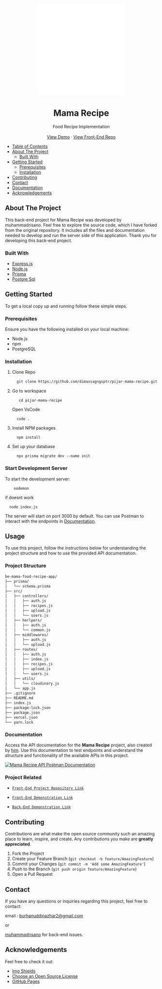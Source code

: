 <div align="center">
  <a href="https://github.com/dimassagngsptr/pijar-mama-recipe.git">
      <img src="https://github.com/Azhar-54/mama-recipe-nextjs/blob/main/public/images/img_barbecue_1.svg" width="300"/>
  </a>

  <h1 align="center">Mama Recipe</h1>

  <p align="center">
     Food Recipe Implementation
    <br />
    <br />
     <a href="" target="_blank">View Demo</a>
    ·
     <a href="https://github.com/Azhar-54/mama-recipe-nextjs" target="_blank">View Front-End Repo</a>
  </p>
</div>

- [Table of Contents](#table-of-contents)
- [About The Project](#about-the-project)
  - [Built With](#built-with)
- [Getting Started](#getting-started)
  - [Prerequisites](#prerequisites)
  - [Installation](#installation)
- [Contributing](#contributing)
- [Contact](#contact)
- [Documentation](#documentation)
- [Acknowledgements](#acknowledgements)




## About The Project

This back-end project for Mama Recipe was developed by muhammadrisano. Feel free to explore the source code, which I have forked from the original repository. It includes all the files and documentation needed to develop and run the server side of this application. Thank you for developing this back-end project.

### Built With

- [Express.js](https://expressjs.com/)
- [Node.js](https://nodejs.org/en)
- [Prisma](https://www.prisma.io/)
- [Postgre Sql](https://www.postgresql.org/)

## Getting Started

To get a local copy up and running follow these simple steps.

### Prerequisites

Ensure you have the following installed on your local machine:

- Node.js
- npm
- PostgreSQL

### Installation

1. Clone Repo

   ```sh
     git clone https://github.com/dimassagngsptr/pijar-mama-recipe.git
   ```

2. Go to workspace

   ```
      cd pijar-mama-recipe
   ```

    Open VsCode

    ```
      code .
    ```

3. Install NPM packages

   ```
     npm install
   ```

4. Set up your database

   ```
     npx prisma migrate dev --name init
   ```

### Start Development Server

To start the development server:

```
    nodemon
```
if doesnt work

```
  node index.js
```

The server will start on port 3000 by default. You can use Postman to interact with the endpoints in [Documentation](#documentation).

## Usage

To use this project, follow the instructions below for understanding the project structure and how to use the provided API documentation.

### Project Structure

```
be-mama-food-recipe-app/
├── prisma/
│   └── schema.prisma
├── src/
│   ├── controllers/
│   │   ├── auth.js
│   │   ├── recipes.js
│   │   ├── upload.js
│   │   └── users.js
│   ├── herlpers/
│   │   ├── auth.js
│   │   └── common.js
│   ├── middlewares/
│   │   ├── auth.js
│   │   └── upload.js
│   ├── routes/
│   │   ├── auth.js
│   │   ├── index.js
│   │   ├── recipes.js
│   │   ├── upload.js
│   │   └── users.js
│   ├── utils/
│   │   └── cloudinary.js
│   └── app.js
├── .gitignore
├── README.md
├── index.js
├── package-lock.json
├── package.json
├── vercel.json
└── yarn.lock
```

### Documentation

Access the API documentation for the **Mama Recipe** project, also created by [him](https://github.com/muhammadrisano). Use this documentation to test endpoints and understand the structure and functionality of the available APIs in this project.

[![Mama Recipe API Postman Documentation](https://run.pstmn.io/button.svg)](https://documenter.getpostman.com/view/7675329/2sA3QqerrC#0e5dea50-1ec3-4ffe-b096-b1d0ab42d5c1)


### Project Related

- [`Front-End Project Repository Link`](https://github.com/Azhar-54/mama-recipe-nextjs)

- [`Front-End Demonstration Link`]()

- [`Back-End Demonstration Link`](https://github.com/Azhar-54/pijar-mama-recipe/)


## Contributing

Contributions are what make the open source community such an amazing place to learn, inspire, and create. Any contributions you make are **greatly appreciated**.

1. Fork the Project
2. Create your Feature Branch (`git checkout -b feature/AmazingFeature`)
3. Commit your Changes (`git commit -m 'Add some AmazingFeature'`)
4. Push to the Branch (`git push origin feature/AmazingFeature`)
5. Open a Pull Request

## Contact

If you have any questions or inquiries regarding this project, feel free to contact:

email : burhanuddinazhar2@gmail.com 

or 

[muhammadrisano](https://github.com/muhammadrisano) for back-end issues.

## Acknowledgements

Feel free to check it out:

- [Img Shields](https://shields.io)
- [Choose an Open Source License](https://choosealicense.com/)
- [GitHub Pages](https://pages.github.com/)

